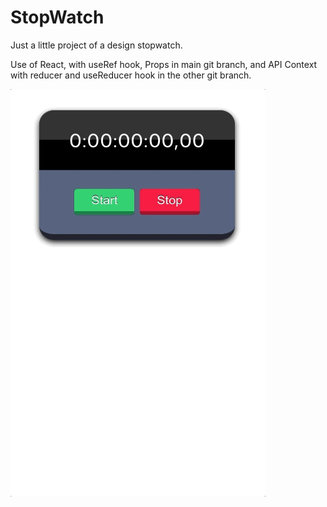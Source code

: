 # StopWatch

Just a little project of a design stopwatch.

Use of React, with useRef hook, Props in main git branch, and API Context with reducer and useReducer hook in the other git branch.


![GIF Widget Meteo](./docs/stopwatch.gif)

